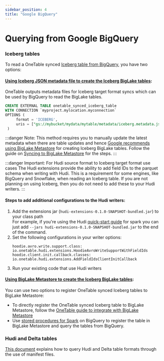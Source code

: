```yaml
---
sidebar_position: 4
title: "Google BigQuery"
---
```


# Querying from Google BigQuery

### Iceberg tables
To read a OneTable synced [Iceberg table from BigQuery](https://cloud.google.com/bigquery/docs/iceberg-tables),
you have two options:

#### [Using Iceberg JSON metadata file to create the Iceberg BigLake tables](https://cloud.google.com/bigquery/docs/iceberg-tables#create-using-metadata-file):
OneTable outputs metadata files for Iceberg target format syncs which can be used by BigQuery
to read the BigLake tables.

```sql md title="sql"
CREATE EXTERNAL TABLE onetable_synced_iceberg_table
WITH CONNECTION `myproject.mylocation.myconnection`
OPTIONS (
     format = 'ICEBERG',
     uris = ["gs://mybucket/mydata/mytable/metadata/iceberg.metadata.json"]
 )
```
:::danger Note:
This method requires you to manually update the latest metadata when there are table updates and hence [Google
recommends using BigLake Metastore](https://cloud.google.com/bigquery/docs/iceberg-tables#create-using-biglake-metastore)
for creating Iceberg BigLake tables. Follow the guide on [Syncing to BigLake Metastore](/docs/biglake-metastore) for the steps.
:::

:::danger Important: For Hudi source format to Iceberg target format use cases
The Hudi extensions provide the ability to add field IDs to the parquet schema when writing with Hudi.
This is a requirement for some engines, like BigQuery and Snowflake, when reading an Iceberg table.
If you are not planning on using Iceberg, then you do not need to add these to your Hudi writers.
:::

#### Steps to add additional configurations to the Hudi writers:
1. Add the extensions jar (`hudi-extensions-0.1.0-SNAPSHOT-bundled.jar`) to your class path  
   For example, if you're using the Hudi [quick-start guide](https://hudi.apache.org/docs/quick-start-guide#spark-shellsql)
   for spark you can just add `--jars hudi-extensions-0.1.0-SNAPSHOT-bundled.jar` to the end of the command.
2. Set the following configurations in your writer options:
   ```shell md title="shell"
   hoodie.avro.write.support.class: io.onetable.hudi.extensions.HoodieAvroWriteSupportWithFieldIds
   hoodie.client.init.callback.classes: io.onetable.hudi.extensions.AddFieldIdsClientInitCallback
   ```
3. Run your existing code that use Hudi writers


#### [Using BigLake Metastore to create the Iceberg BigLake tables](https://cloud.google.com/bigquery/docs/iceberg-tables#create-using-biglake-metastore):
You can use two options to register OneTable synced Iceberg tables to BigLake Metastore:
* To directly register the OneTable synced Iceberg table to BigLake Metastore,
  follow the [OneTable guide to integrate with BigLake Metastore](/docs/biglake-metastore)
* Use [stored procedures for Spark](https://cloud.google.com/bigquery/docs/spark-procedures)
  on BigQuery to register the table in BigLake Metastore and query the tables from BigQuery.

### Hudi and Delta tables
[This document](https://cloud.google.com/bigquery/docs/query-open-table-format-using-manifest-files)
explains how to query Hudi and Delta table formats through the use of manifest files.
